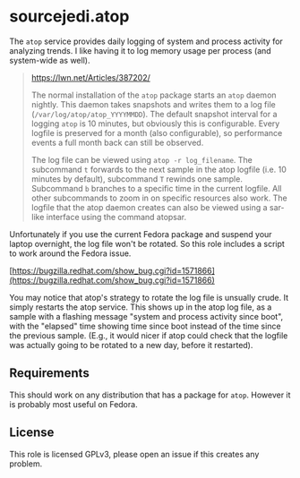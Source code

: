 # sourcejedi.atop #

The `atop` service provides daily logging of system and process activity for analyzing trends.
I like having it to log memory usage per process (and system-wide as well).

> https://lwn.net/Articles/387202/
>
> The normal installation of the `atop` package starts an `atop` daemon nightly. This daemon takes snapshots and writes them to a log file (`/var/log/atop/atop_YYYYMMDD`). The default snapshot interval for a logging `atop` is 10 minutes, but obviously this is configurable. Every logfile is preserved for a month (also configurable), so performance events a full month back can still be observed.
>
> The log file can be viewed using `atop -r log_filename`. The subcommand `t` forwards to the next sample in the atop logfile (i.e. 10 minutes by default), subcommand `T` rewinds one sample. Subcommand `b` branches to a specific time in the current logfile. All other subcommands to zoom in on specific resources also work. The logfile that the atop daemon creates can also be viewed using a sar-like interface using the command atopsar.

Unfortunately if you use the current Fedora package and suspend your laptop overnight, the log file won't be rotated.
So this role includes a script to work around the Fedora issue.

[https://bugzilla.redhat.com/show_bug.cgi?id=1571866](https://bugzilla.redhat.com/show_bug.cgi?id=1571866)

You may notice that atop's strategy to rotate the log file is unsually crude.  It simply restarts the atop service.  This shows up in the atop log file, as a sample with a flashing message "system and process activity since boot", with the "elapsed" time showing time since boot instead of the time since the previous sample.  (E.g., it would nicer if atop could check that the logfile was actually going to be rotated to a new day, before it restarted).


## Requirements

This should work on any distribution that has a package for `atop`.
However it is probably most useful on Fedora.


## License

This role is licensed GPLv3, please open an issue if this creates any problem.
